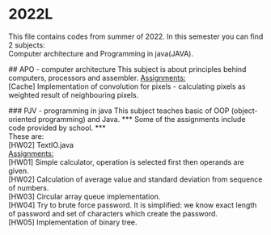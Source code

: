 # 2022L
<p>
This file contains codes from summer of 2022. 
In this semester you can find 2 subjects: <br>
Computer architecture and Programming in java(JAVA).
</p>

<p>
## APO - computer architecture
This subject is about principles behind computers, processors and assembler.
<u>
Assignments: <br>
</u>
[Cache] Implementation of convolution for pixels - calculating pixels as weighted result of neighbouring pixels. <br>
</p>

<p>
### PJV - programming in java
This subject teaches basic of OOP (object-oriented programming) and Java.
*** Some of the assignments include code provided by school. *** <br>
These are: <br>
[HW02] TextIO.java <br>

<u>
Assignments: <br>
</u>
[HW01] Simple calculator, operation is selected first then operands are given. <br>
[HW02] Calculation of average value and standard deviation from sequence of numbers. <br>
[HW03] Circular array queue implementation. <br>
[HW04] Try to brute force password. It is simplified: we know exact length of password and set of characters which create the password. <br>
[HW05] Implementation of binary tree. <br>
</p>
